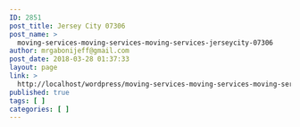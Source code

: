 ```yaml
---
ID: 2851
post_title: Jersey City 07306
post_name: >
  moving-services-moving-services-moving-services-jerseycity-07306
author: mrgabonijeff@gmail.com
post_date: 2018-03-28 01:37:33
layout: page
link: >
  http://localhost/wordpress/moving-services-moving-services-moving-services-jerseycity-07306/
published: true
tags: [ ]
categories: [ ]
---
```

